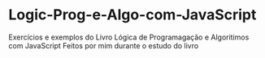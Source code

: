 # Logic-Prog-e-Algo-com-JavaScript
 Exercícios e exemplos do Livro Lógica de Programagação e Algoritimos com JavaScript
 Feitos por mim durante o estudo do livro
